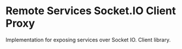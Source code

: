 Remote Services Socket.IO Client Proxy
=======

Implementation for exposing services over Socket IO. Client library.